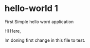 # hello-world 1
First Simple hello word application

Hi Here,

Im doning first change in this file to test.
